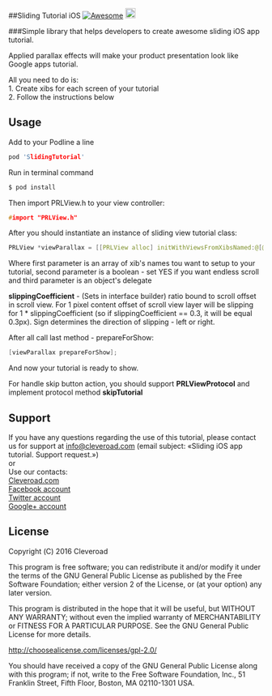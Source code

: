 ##Sliding Tutorial iOS [![Awesome](https://cdn.rawgit.com/sindresorhus/awesome/d7305f38d29fed78fa85652e3a63e154dd8e8829/media/badge.svg)](https://github.com/sindresorhus/awesome)  <a href="https://www.cleveroad.com/?utm_source=github&utm_medium=label&utm_campaign=contacts"><img src="https://www.cleveroad.com/public/comercial/label-cleveroad.svg" height="20"></a>

###Simple library that helps developers to create awesome sliding iOS app tutorial.

Applied parallax effects will make your product presentation look like Google apps tutorial.

All you need to do is:
<br>1. Create xibs for each screen of your tutorial
<br>2. Follow the instructions below

## Usage

Add to your Podline a line  <br>
```c
pod 'SlidingTutorial'
``` 

Run in terminal command <br>
```c
$ pod install
```

Then import PRLView.h to your view controller:<br>
```c
#import "PRLView.h"
```

After you should instantiate an instance of sliding view tutorial class: <br>

```c
PRLView *viewParallax = [[PRLView alloc] initWithViewsFromXibsNamed:@[@"TestView", @"TestView1", @"TestView2"] infiniteScroll:YES delegate:self];
```

Where first parameter is an array of xib's names tou want to setup to your tutorial, second parameter is a boolean - set YES if you want endless scroll and third parameter is an object's delegate 

**slippingCoefficient** - (Sets in interface builder) ratio bound to scroll offset in scroll view. For 1 pixel content offset of scroll view layer will be slipping for 1 * slippingCoefficient (so if slippingCoefficient == 0.3, it will be equal 0.3px). Sign determines the direction of slipping - left or right. 

After all call last method - prepareForShow: 
```c
[viewParallax prepareForShow];
```
And now your tutorial is ready to show. 

For handle skip button action, you should support **PRLViewProtocol**  and implement protocol method **skipTutorial**

## Support
If you have any questions regarding the use of this tutorial, please contact us for support
at info@cleveroad.com (email subject: «Sliding iOS app tutorial. Support request.»)
<br>or
<br>Use our contacts:
<br><a href="https://www.cleveroad.com/?utm_source=github&utm_medium=link&utm_campaign=contacts">Cleveroad.com</a>
<br><a href="https://www.facebook.com/cleveroadinc">Facebook account</a>
<br><a href="https://twitter.com/CleveroadInc">Twitter account</a>
<br><a href="https://plus.google.com/+CleveroadInc/">Google+ account</a>

## License

Copyright (С) 2016 Cleveroad

This program is free software; you can redistribute it and/or modify
it under the terms of the GNU General Public License as published by
the Free Software Foundation; either version 2 of the License, or
(at your option) any later version.

This program is distributed in the hope that it will be useful,
but WITHOUT ANY WARRANTY; without even the implied warranty of
MERCHANTABILITY or FITNESS FOR A PARTICULAR PURPOSE.  See the
GNU General Public License for more details.

http://choosealicense.com/licenses/gpl-2.0/

You should have received a copy of the GNU General Public License along
with this program; if not, write to the Free Software Foundation, Inc.,
51 Franklin Street, Fifth Floor, Boston, MA 02110-1301 USA.
